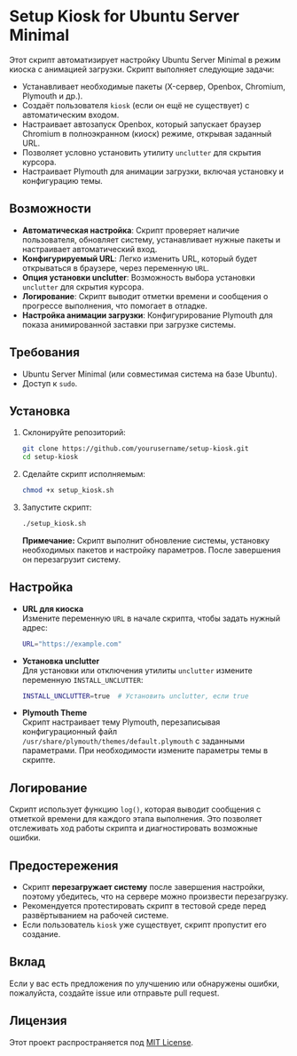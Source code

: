 # Setup Kiosk for Ubuntu Server Minimal

Этот скрипт автоматизирует настройку Ubuntu Server Minimal в режим киоска с анимацией загрузки. Скрипт выполняет следующие задачи:

- Устанавливает необходимые пакеты (X-сервер, Openbox, Chromium, Plymouth и др.).
- Создаёт пользователя `kiosk` (если он ещё не существует) с автоматическим входом.
- Настраивает автозапуск Openbox, который запускает браузер Chromium в полноэкранном (киоск) режиме, открывая заданный URL.
- Позволяет условно установить утилиту `unclutter` для скрытия курсора.
- Настраивает Plymouth для анимации загрузки, включая установку и конфигурацию темы.

## Возможности

- **Автоматическая настройка**: Скрипт проверяет наличие пользователя, обновляет систему, устанавливает нужные пакеты и настраивает автоматический вход.
- **Конфигурируемый URL**: Легко изменить URL, который будет открываться в браузере, через переменную `URL`.
- **Опция установки unclutter**: Возможность выбора установки `unclutter` для скрытия курсора.
- **Логирование**: Скрипт выводит отметки времени и сообщения о прогрессе выполнения, что помогает в отладке.
- **Настройка анимации загрузки**: Конфигурирование Plymouth для показа анимированной заставки при загрузке системы.

## Требования

- Ubuntu Server Minimal (или совместимая система на базе Ubuntu).
- Доступ к `sudo`.

## Установка

1. Склонируйте репозиторий:
   ```bash
   git clone https://github.com/yourusername/setup-kiosk.git
   cd setup-kiosk
   ```

2. Сделайте скрипт исполняемым:
   ```bash
   chmod +x setup_kiosk.sh
   ```

3. Запустите скрипт:
   ```bash
   ./setup_kiosk.sh
   ```

   **Примечание:** Скрипт выполнит обновление системы, установку необходимых пакетов и настройку параметров. После завершения он перезагрузит систему.

## Настройка

- **URL для киоска**  
  Измените переменную `URL` в начале скрипта, чтобы задать нужный адрес:
  ```bash
  URL="https://example.com"
  ```

- **Установка unclutter**  
  Для установки или отключения утилиты `unclutter` измените переменную `INSTALL_UNCLUTTER`:
  ```bash
  INSTALL_UNCLUTTER=true  # Установить unclutter, если true
  ```

- **Plymouth Theme**  
  Скрипт настраивает тему Plymouth, перезаписывая конфигурационный файл `/usr/share/plymouth/themes/default.plymouth` с заданными параметрами. При необходимости измените параметры темы в скрипте.

## Логирование

Скрипт использует функцию `log()`, которая выводит сообщения с отметкой времени для каждого этапа выполнения. Это позволяет отслеживать ход работы скрипта и диагностировать возможные ошибки.

## Предостережения

- Скрипт **перезагружает систему** после завершения настройки, поэтому убедитесь, что на сервере можно произвести перезагрузку.
- Рекомендуется протестировать скрипт в тестовой среде перед развёртыванием на рабочей системе.
- Если пользователь `kiosk` уже существует, скрипт пропустит его создание.

## Вклад

Если у вас есть предложения по улучшению или обнаружены ошибки, пожалуйста, создайте issue или отправьте pull request.

## Лицензия

Этот проект распространяется под [MIT License](LICENSE).
